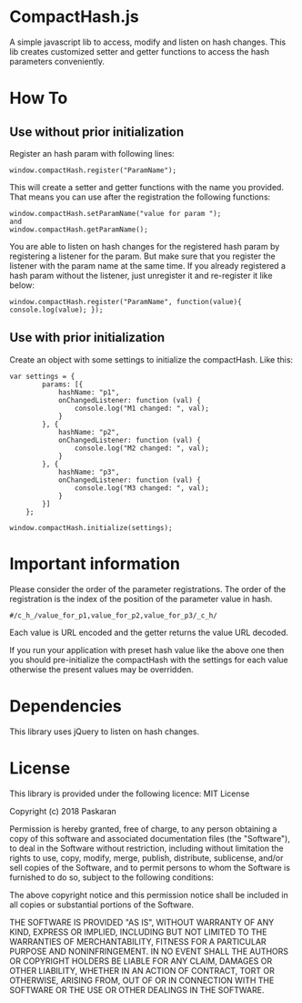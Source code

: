 
# CompactHash.js
A simple javascript lib to access, modify and listen on hash changes. This lib creates customized setter and getter functions to access the hash parameters conveniently. 

# How To
## Use without prior initialization
Register an hash param with following lines:

	window.compactHash.register("ParamName");

This will create a setter and getter functions with the name you provided.  That means you can use after the registration the following functions:

	window.compactHash.setParamName("value for param ");
	and
	window.compactHash.getParamName();

You are able to listen on hash changes for the registered hash param by  registering a listener for the param.
But make sure that you register the listener with the param name at the same time.
If you already registered a hash param without the listener, just unregister it and re-register it like below:
	
	window.compactHash.register("ParamName", function(value){ console.log(value); });


## Use with prior initialization
Create an object with some settings to initialize the compactHash. Like this:

	var settings = {
            params: [{
                hashName: "p1",
                onChangedListener: function (val) {
                    console.log("M1 changed: ", val);
                }
            }, {
                hashName: "p2",
                onChangedListener: function (val) {
                    console.log("M2 changed: ", val);
                }
            }, {
                hashName: "p3",
                onChangedListener: function (val) {
                    console.log("M3 changed: ", val);
                }
            }]
        };

	window.compactHash.initialize(settings);

# Important information
Please consider the order of the parameter registrations. The order of the registration is the index of the position of the parameter value in hash. 
		
	#/c_h_/value_for_p1,value_for_p2,value_for_p3/_c_h/
Each value is URL encoded and the getter returns the value URL decoded.

If you run your application with preset hash value like the above one then you should pre-initialize the compactHash with the settings for each value otherwise the present values may be overridden. 

# Dependencies
This library uses jQuery to listen on hash changes.

# License
This library is provided under the following licence:
MIT License

Copyright (c) 2018 Paskaran

Permission is hereby granted, free of charge, to any person obtaining a copy
of this software and associated documentation files (the "Software"), to deal
in the Software without restriction, including without limitation the rights
to use, copy, modify, merge, publish, distribute, sublicense, and/or sell
copies of the Software, and to permit persons to whom the Software is
furnished to do so, subject to the following conditions:

The above copyright notice and this permission notice shall be included in all
copies or substantial portions of the Software.

THE SOFTWARE IS PROVIDED "AS IS", WITHOUT WARRANTY OF ANY KIND, EXPRESS OR
IMPLIED, INCLUDING BUT NOT LIMITED TO THE WARRANTIES OF MERCHANTABILITY,
FITNESS FOR A PARTICULAR PURPOSE AND NONINFRINGEMENT. IN NO EVENT SHALL THE
AUTHORS OR COPYRIGHT HOLDERS BE LIABLE FOR ANY CLAIM, DAMAGES OR OTHER
LIABILITY, WHETHER IN AN ACTION OF CONTRACT, TORT OR OTHERWISE, ARISING FROM,
OUT OF OR IN CONNECTION WITH THE SOFTWARE OR THE USE OR OTHER DEALINGS IN THE
SOFTWARE.
